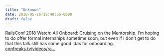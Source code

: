 ```yaml
---
title: "Unknown"
date: 2018-05-26T18:40:56-0600
draft: false
---
```


RailsConf 2018 Watch: All Onboard: Cruising on the Mentorship. I’m hoping to do offer formal internships sometime soon, but even if I don’t get to do that this talk still has some good idas for onboarding. [confreaks.tv/videos/ra…](http://confreaks.tv/videos/railsconf2018-all-onboard-cruising-on-the-mentorship)
